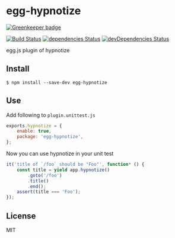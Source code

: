 # egg-hypnotize

[![Greenkeeper badge](https://badges.greenkeeper.io/Gerhut/egg-hypnotize.svg)](https://greenkeeper.io/)

[![Build Status](https://travis-ci.org/Gerhut/egg-hypnotize.svg?branch=master)](https://travis-ci.org/Gerhut/egg-hypnotize)
[![dependencies Status](https://david-dm.org/Gerhut/egg-hypnotize/status.svg)](https://david-dm.org/Gerhut/egg-hypnotize)
[![devDependencies Status](https://david-dm.org/Gerhut/egg-hypnotize/dev-status.svg)](https://david-dm.org/Gerhut/egg-hypnotize?type=dev)

egg.js plugin of hypnotize

## Install

    $ npm install --save-dev egg-hypnotize
    
## Use

Add following to `plugin.unittest.js`

```JavaScript
exports.hypnotize = {
    enable: true,
    package: 'egg-hypnotize',
};
```

Now you can use hypnotize in your unit test

```JavaScript
it('title of `/foo` should be "Foo"', function* () {
    const title = yield app.hypnotize()
        .goto('/foo')
        .title()
        .end();
    assert(title === 'Foo');
});
```

## License

MIT
